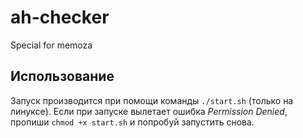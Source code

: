 # ah-checker
Special for memoza

## Использование
Запуск производится при помощи команды `./start.sh` (только на линуксе).
Если при запуске вылетает ошибка *Permission Denied*, пропиши 
`chmod +x start.sh` и попробуй запустить снова.